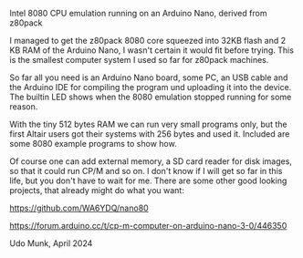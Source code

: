 Intel 8080 CPU emulation running on an Arduino Nano, derived from z80pack

I managed to get the z80pack 8080 core squeezed into 32KB flash and 2 KB RAM
of the Arduino Nano, I wasn't certain it would fit before trying. This is the
smallest computer system I used so far for z80pack machines.

So far all you need is an Arduino Nano board, some PC, an USB cable and the
Arduino IDE for compiling the program und uploading it into the device. The
builtin LED shows when the 8080 emulation stopped running for some reason.

With the tiny 512 bytes RAM we can run very small programs only, but the
first Altair users got their systems with 256 bytes and used it. Included
are some 8080 example programs to show how.

Of course one can add external memory, a SD card reader for disk images,
so that it could run CP/M and so on. I don't know if I will get so
far in this life, but you don't have to wait for me. There are some other
good looking projects, that already might do what you want:

https://github.com/WA6YDQ/nano80

https://forum.arduino.cc/t/cp-m-computer-on-arduino-nano-3-0/446350

Udo Munk, April 2024
